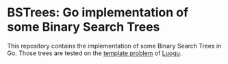 # BSTrees: Go implementation of some Binary Search Trees

This repository contains the implementation of some Binary Search Trees in Go. Those trees are tested on the [template problem](https://www.luogu.com.cn/problem/P3369) of [Luogu](https://www.luogu.com.cn/).